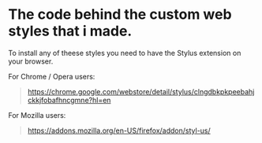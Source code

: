 # The code behind the custom web styles that i made.

To install any of theese styles you need to have the Stylus extension on your browser.

For Chrome / Opera users:
> https://chrome.google.com/webstore/detail/stylus/clngdbkpkpeebahjckkjfobafhncgmne?hl=en

For Mozilla users:
> https://addons.mozilla.org/en-US/firefox/addon/styl-us/

